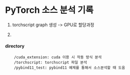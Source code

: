 # PyTorch 소스 분석 기록

1. torchscript graph 생성 -> GPU로 할당과정

2. 


#### directory

```
    /cuda_extension: cuda 이용 시 작동 방식 분석
    /torchscript: torchscript 파일 분석
    /pybind11_test: pybind11 예제를 통해서 소스분석할 때 도움
```